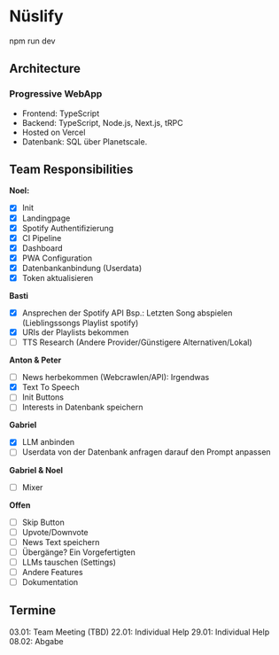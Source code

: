 # Nüslify

npm run dev

## Architecture

### Progressive WebApp

- Frontend: TypeScript
- Backend: TypeScript, Node.js, Next.js, tRPC
- Hosted on Vercel
- Datenbank: SQL über Planetscale.

## Team Responsibilities

**Noel:**

- [x] Init
- [x] Landingpage
- [x] Spotify Authentifizierung
- [x] CI Pipeline
- [x] Dashboard
- [x] PWA Configuration
- [x] Datenbankanbindung (Userdata)
- [x] Token aktualisieren

**Basti**

- [x] Ansprechen der Spotify API Bsp.: Letzten Song abspielen (Lieblingssongs Playlist spotify)
- [x] URIs der Playlists bekommen
- [ ] TTS Research (Andere Provider/Günstigere Alternativen/Lokal)

**Anton & Peter**

- [ ] News herbekommen (Webcrawlen/API): Irgendwas
- [x] Text To Speech
- [ ] Init Buttons
- [ ] Interests in Datenbank speichern

**Gabriel**

- [x] LLM anbinden
- [ ] Userdata von der Datenbank anfragen darauf den Prompt anpassen

**Gabriel & Noel**

- [ ] Mixer

**Offen**

- [ ] Skip Button
- [ ] Upvote/Downvote
- [ ] News Text speichern
- [ ] Übergänge? Ein Vorgefertigten
- [ ] LLMs tauschen (Settings)
- [ ] Andere Features
- [ ] Dokumentation

## Termine

03.01: Team Meeting (TBD)
22.01: Individual Help
29.01: Individual Help
08.02: Abgabe

